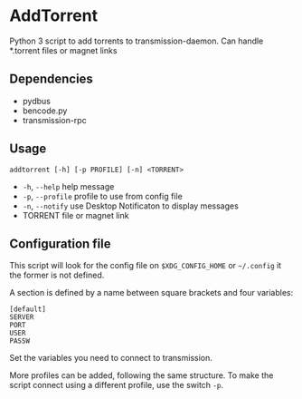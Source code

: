 # AddTorrent

Python 3 script to add torrents to transmission-daemon.
Can handle \*.torrent files or magnet links

## Dependencies

* pydbus
* bencode.py
* transmission-rpc

## Usage

    addtorrent [-h] [-p PROFILE] [-n] <TORRENT>

* `-h`, `--help` help message
* `-p`, `--profile` profile to use from config file
* `-n`, `--notify` use Desktop Notificaton to display messages
* TORRENT file or magnet link

## Configuration file

This script will look for the config file on `$XDG_CONFIG_HOME` or `~/.config`
it the former is not defined.

A section is defined by a name between square brackets and four variables:

    [default]
    SERVER
    PORT
    USER
    PASSW

Set the variables you need to connect to transmission.

More profiles can be added, following the same structure. To make the script
connect using a different profile, use the switch `-p`.
